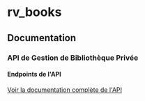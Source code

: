 # rv_books

## Documentation

### API de Gestion de Bibliothèque Privée

#### Endpoints de l'API

[Voir la documentation complète de l'API](./docs/Api.readme.md)
